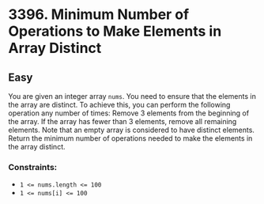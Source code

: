 # 3396. Minimum Number of Operations to Make Elements in Array Distinct

## Easy

You are given an integer array `nums`. You need to ensure that the elements in the array are distinct. To achieve this,
you can perform the following operation any number of times: Remove 3 elements from the beginning of the array. If the
array has fewer than 3 elements, remove all remaining elements. Note that an empty array is considered to have distinct
elements. Return the minimum number of operations needed to make the elements in the array distinct.

### Constraints:

- `1 <= nums.length <= 100`
- `1 <= nums[i] <= 100`
